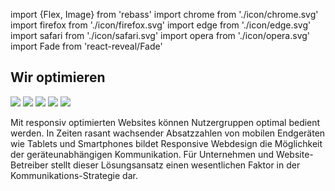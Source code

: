 <!-- @format -->

import {Flex, Image} from 'rebass'
import chrome from './icon/chrome.svg'
import firefox from './icon/firefox.svg'
import edge from './icon/edge.svg'
import safari from './icon/safari.svg'
import opera from './icon/opera.svg'
import Fade from 'react-reveal/Fade'

## Wir optimieren

<Flex flex-direction="column" alignItems="center" justifyContent="center">

<Fade delay={500} duration={500}>
   <Image width={[45,70,80]} src={chrome} style={{margin:20}} />
</Fade>
<Fade delay={1000} duration={500} >
    <Image width={[45,70,80]} src={firefox} style={{margin:20}}/>
</Fade>

<Fade delay={1500} duration={500}>
    <Image width={[45,70,80]} src={edge} style={{margin:20}} />
</Fade>

<Fade delay={2000} duration={500}>
    <Image width={[45,70,80]} src={safari} style={{margin:20}}/>
</Fade>

<Fade delay={2500} duration={500}>
   <Image width={[45,70,80]} src={opera} style={{margin:20}}/>
   </Fade>
</Flex>

Mit responsiv optimierten Websites können Nutzergruppen optimal bedient werden.
In Zeiten rasant wachsender Absatzzahlen von mobilen Endgeräten wie Tablets und Smartphones
bildet Responsive Webdesign die Möglichkeit der geräteunabhängigen Kommunikation.
Für Unternehmen und Website-Betreiber stellt dieser Lösungsansatz einen wesentlichen Faktor
in der Kommunikations-Strategie dar.
